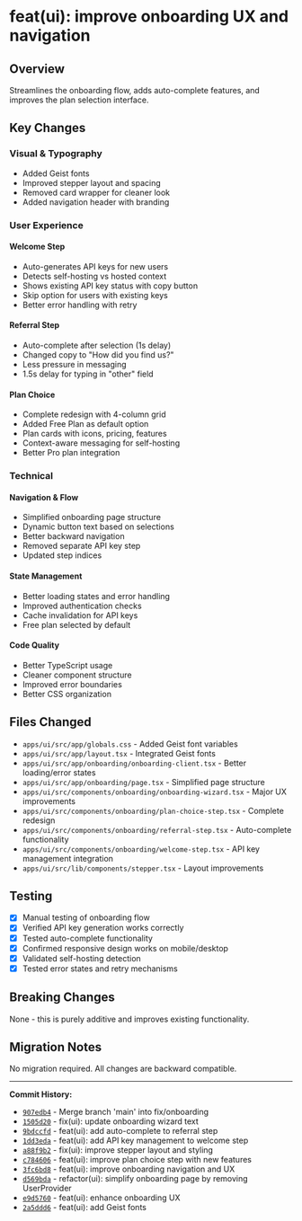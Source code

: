 # feat(ui): improve onboarding UX and navigation

## Overview

Streamlines the onboarding flow, adds auto-complete features, and improves the plan selection interface.

## Key Changes

### Visual & Typography

- Added Geist fonts
- Improved stepper layout and spacing
- Removed card wrapper for cleaner look
- Added navigation header with branding

### User Experience

#### Welcome Step

- Auto-generates API keys for new users
- Detects self-hosting vs hosted context
- Shows existing API key status with copy button
- Skip option for users with existing keys
- Better error handling with retry

#### Referral Step

- Auto-complete after selection (1s delay)
- Changed copy to "How did you find us?"
- Less pressure in messaging
- 1.5s delay for typing in "other" field

#### Plan Choice

- Complete redesign with 4-column grid
- Added Free Plan as default option
- Plan cards with icons, pricing, features
- Context-aware messaging for self-hosting
- Better Pro plan integration

### Technical

#### Navigation & Flow

- Simplified onboarding page structure
- Dynamic button text based on selections
- Better backward navigation
- Removed separate API key step
- Updated step indices

#### State Management

- Better loading states and error handling
- Improved authentication checks
- Cache invalidation for API keys
- Free plan selected by default

#### Code Quality

- Better TypeScript usage
- Cleaner component structure
- Improved error boundaries
- Better CSS organization

## Files Changed

- `apps/ui/src/app/globals.css` - Added Geist font variables
- `apps/ui/src/app/layout.tsx` - Integrated Geist fonts
- `apps/ui/src/app/onboarding/onboarding-client.tsx` - Better loading/error states
- `apps/ui/src/app/onboarding/page.tsx` - Simplified page structure
- `apps/ui/src/components/onboarding/onboarding-wizard.tsx` - Major UX improvements
- `apps/ui/src/components/onboarding/plan-choice-step.tsx` - Complete redesign
- `apps/ui/src/components/onboarding/referral-step.tsx` - Auto-complete functionality
- `apps/ui/src/components/onboarding/welcome-step.tsx` - API key management integration
- `apps/ui/src/lib/components/stepper.tsx` - Layout improvements

## Testing

- [x] Manual testing of onboarding flow
- [x] Verified API key generation works correctly
- [x] Tested auto-complete functionality
- [x] Confirmed responsive design works on mobile/desktop
- [x] Validated self-hosting detection
- [x] Tested error states and retry mechanisms

## Breaking Changes

None - this is purely additive and improves existing functionality.

## Migration Notes

No migration required. All changes are backward compatible.

---

**Commit History:**

- [`907edb4`](https://github.com/thebeyondr/omniport/commit/907edb4) - Merge branch 'main' into fix/onboarding
- [`1505d20`](https://github.com/thebeyondr/omniport/commit/1505d20) - fix(ui): update onboarding wizard text
- [`9bdccfd`](https://github.com/thebeyondr/omniport/commit/9bdccfd) - feat(ui): add auto-complete to referral step
- [`1dd3eda`](https://github.com/thebeyondr/omniport/commit/1dd3eda) - feat(ui): add API key management to welcome step
- [`a88f9b2`](https://github.com/thebeyondr/omniport/commit/a88f9b2) - fix(ui): improve stepper layout and styling
- [`c784606`](https://github.com/thebeyondr/omniport/commit/c784606) - feat(ui): improve plan choice step with new features
- [`3fc6bd8`](https://github.com/thebeyondr/omniport/commit/3fc6bd8) - feat(ui): improve onboarding navigation and UX
- [`d569bda`](https://github.com/thebeyondr/omniport/commit/d569bda) - refactor(ui): simplify onboarding page by removing UserProvider
- [`e9d5760`](https://github.com/thebeyondr/omniport/commit/e9d5760) - feat(ui): enhance onboarding UX
- [`2a5ddd6`](https://github.com/thebeyondr/omniport/commit/2a5ddd6) - feat(ui): add Geist fonts
